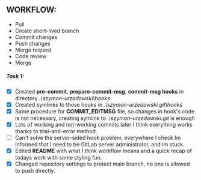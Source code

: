 ## WORKFLOW:
- Pull
- Create short-lived branch
- Commit changes
- Push changes
- Merge request
- Code review
- Merge

##### Task 1:
- [x] Created **pre-commit**, **prepare-commit-msg**, **commit-msg hooks** in directory *.\szymon-urzedowski\hooks*
- [x] Created symlinks to those hooks in *.\szymon-urzedowski\.git\hooks*
- [x] Same procedure for **COMMIT_EDITMSG** file, so changes in hook's code is not necessary, creating symlink to *.\szymon-urzedowski\.git* is enough
- [x] Lots of working and not-working commits later I think everything works thanks to trial-and-error method.
- [ ] Can't solve the server-sided hook problem, everywhere I check Im informed that I need to be GitLab server administrator, and Im stuck.
- [x] Edited **README** with what I think workflow means and a quick recap of todays work with some styling fun.
- [x] Changed repository settings to protect main branch, no one is allowed to push directly.